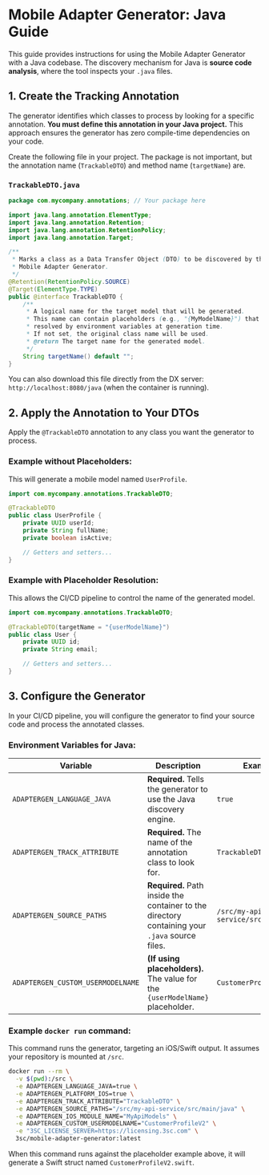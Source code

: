 ﻿# Mobile Adapter Generator: Java Guide

This guide provides instructions for using the Mobile Adapter Generator with a Java codebase. The discovery mechanism for Java is **source code analysis**, where the tool inspects your `.java` files.

## 1. Create the Tracking Annotation

The generator identifies which classes to process by looking for a specific annotation. **You must define this annotation in your Java project.** This approach ensures the generator has zero compile-time dependencies on your code.

Create the following file in your project. The package is not important, but the annotation name (`TrackableDTO`) and method name (`targetName`) are.

### `TrackableDTO.java`

```java
package com.mycompany.annotations; // Your package here

import java.lang.annotation.ElementType;
import java.lang.annotation.Retention;
import java.lang.annotation.RetentionPolicy;
import java.lang.annotation.Target;

/**
 * Marks a class as a Data Transfer Object (DTO) to be discovered by the
 * Mobile Adapter Generator.
 */
@Retention(RetentionPolicy.SOURCE)
@Target(ElementType.TYPE)
public @interface TrackableDTO {
    /**
     * A logical name for the target model that will be generated.
     * This name can contain placeholders (e.g., "{MyModelName}") that will be
     * resolved by environment variables at generation time.
     * If not set, the original class name will be used.
     * @return The target name for the generated model.
     */
    String targetName() default "";
}
```

You can also download this file directly from the DX server: `http://localhost:8080/java` (when the container is running).

## 2. Apply the Annotation to Your DTOs

Apply the `@TrackableDTO` annotation to any class you want the generator to process.

### Example without Placeholders:

This will generate a mobile model named `UserProfile`.

```java
import com.mycompany.annotations.TrackableDTO;

@TrackableDTO
public class UserProfile {
    private UUID userId;
    private String fullName;
    private boolean isActive;

    // Getters and setters...
}
```

### Example with Placeholder Resolution:

This allows the CI/CD pipeline to control the name of the generated model.

```java
import com.mycompany.annotations.TrackableDTO;

@TrackableDTO(targetName = "{userModelName}")
public class User {
    private UUID id;
    private String email;

    // Getters and setters...
}
```

## 3. Configure the Generator

In your CI/CD pipeline, you will configure the generator to find your source code and process the annotated classes.

### Environment Variables for Java:

| Variable | Description | Example |
|----------|-------------|---------|
| `ADAPTERGEN_LANGUAGE_JAVA` | **Required.** Tells the generator to use the Java discovery engine. | `true` |
| `ADAPTERGEN_TRACK_ATTRIBUTE` | **Required.** The name of the annotation class to look for. | `TrackableDTO` |
| `ADAPTERGEN_SOURCE_PATHS` | **Required.** Path inside the container to the directory containing your `.java` source files. | `/src/my-api-service/src/main/java` |
| `ADAPTERGEN_CUSTOM_USERMODELNAME` | **(If using placeholders).** The value for the `{userModelName}` placeholder. | `CustomerProfileV2` |

### Example `docker run` command:

This command runs the generator, targeting an iOS/Swift output. It assumes your repository is mounted at `/src`.

```bash
docker run --rm \
  -v $(pwd):/src \
  -e ADAPTERGEN_LANGUAGE_JAVA=true \
  -e ADAPTERGEN_PLATFORM_IOS=true \
  -e ADAPTERGEN_TRACK_ATTRIBUTE="TrackableDTO" \
  -e ADAPTERGEN_SOURCE_PATHS="/src/my-api-service/src/main/java" \
  -e ADAPTERGEN_IOS_MODULE_NAME="MyApiModels" \
  -e ADAPTERGEN_CUSTOM_USERMODELNAME="CustomerProfileV2" \
  -e "3SC_LICENSE_SERVER=https://licensing.3sc.com" \
  3sc/mobile-adapter-generator:latest
```

When this command runs against the placeholder example above, it will generate a Swift struct named `CustomerProfileV2.swift`.